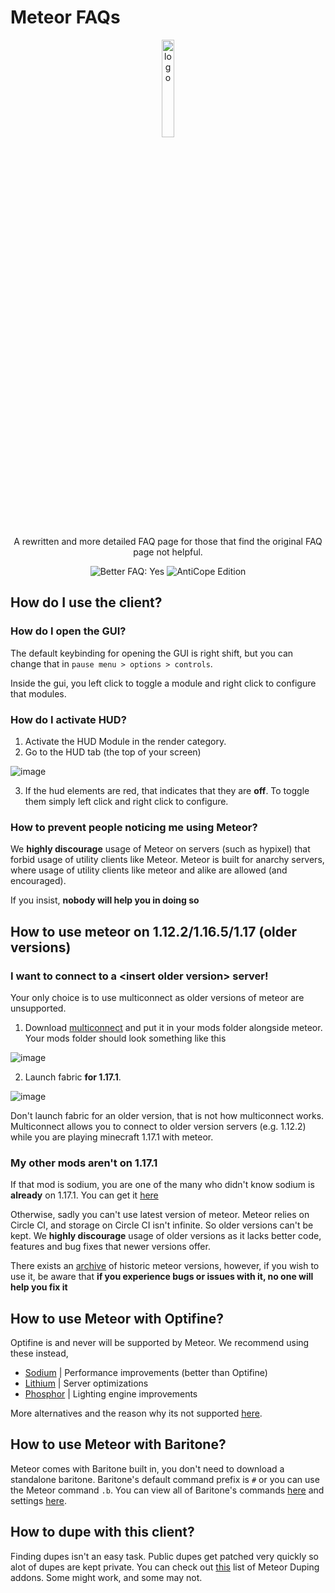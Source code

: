 # Meteor FAQs

<p align="center">
  <img src="https://avatars.githubusercontent.com/u/88768753?s=200&v=4" alt="logo" width="20%"/>
</p>
<p align="center">
  A rewritten and more detailed FAQ page for those that find the original FAQ page not helpful.
</p>
<div align="center">
  <img src="https://img.shields.io/badge/Better%20FAQ%20page-Yes-green" alt="Better FAQ: Yes">
  <img src="https://img.shields.io/badge/AntiCope-Edition-orange" alt="AntiCope Edition">
</div>

## How do I use the client?


### How do I open the GUI?

The default keybinding for opening the GUI is right shift, but you can change that in `pause menu > options > controls`.

Inside the gui, you left click to toggle a module and right click to configure that modules. 

### How do I activate HUD?

1. Activate the HUD Module in the render category.
2. Go to the HUD tab (the top of your screen)

![image](https://user-images.githubusercontent.com/72693226/129832108-683ea81a-028c-4d96-8419-4a5dfde5f527.png)

3. If the hud elements are red, that indicates that they are **off**. To toggle them simply left click and right click to configure.

### How to prevent people noticing me using Meteor?

We **highly discourage** usage of Meteor on servers (such as hypixel) that forbid usage of utility clients like Meteor.
Meteor is built for anarchy servers, where usage of utility clients like meteor and alike are allowed (and encouraged).

If you insist, **nobody will help you in doing so**

## How to use meteor on 1.12.2/1.16.5/1.17 (older versions)


### I want to connect to a \<insert older version\> server!

Your only choice is to use multiconnect as older versions of meteor are unsupported.
1. Download [multiconnect](https://www.curseforge.com/minecraft/mc-mods/multiconnect) and put it in your mods folder alongside meteor.
Your mods folder should look something like this 

![image](https://user-images.githubusercontent.com/72693226/129830229-51108c71-ea20-4172-b5c5-f9102e021b8d.png)

2. Launch fabric **for 1.17.1**. 

![image](https://user-images.githubusercontent.com/72693226/129830462-b2167e40-1afd-4948-9c3e-fdb507bde839.png)

Don't launch fabric for an older version, that is not how multiconnect works. 
Multiconnect allows you to connect to older version servers (e.g. 1.12.2) while you are playing minecraft 1.17.1 with meteor.

### My other mods aren't on 1.17.1

If that mod is sodium, you are one of the many who didn't know sodium is **already** on 1.17.1. 
You can get it [here](https://modrinth.org/mod/sodium)

Otherwise, sadly you can't use latest version of meteor. 
Meteor relies on Circle CI, and storage on Circle CI isn't infinite. So older versions can't be kept. 
We **highly discourage** usage of older versions as it lacks better code, features and bug fixes that newer versions offer.

There exists an [archive](https://github.com/AntiCope/meteor-archive) of historic meteor versions, 
however, if you wish to use it, be aware that **if you experience bugs or issues with it, no one will help you fix it**

## How to use Meteor with Optifine?

Optifine is and never will be supported by Meteor. We recommend using these instead,

- [Sodium](https://modrinth.org/mod/sodium) | Performance improvements (better than Optifine)
- [Lithium](https://www.curseforge.com/minecraft/mc-mods/lithium) | Server optimizations
- [Phosphor](https://modrinth.com/mod/phosphor) | Lighting engine improvements

More alternatives and the reason why its not supported [here](https://gist.github.com/LambdAurora/1f6a4a99af374ce500f250c6b42e8754).

## How to use Meteor with Baritone?

Meteor comes with Baritone built in, you don't need to download a standalone baritone.
Baritone's default command prefix is `#` or you can use the Meteor command `.b`.
You can view all of Baritone's commands [here](https://github.com/cabaletta/baritone/blob/master/USAGE.md) 
and settings [here](https://baritone.leijurv.com/baritone/api/Settings.html).

 ## How to dupe with this client?
 
 Finding dupes isn't an easy task. Public dupes get patched very quickly so alot of dupes are kept private.
 You can check out [this](https://github.com/AntiCope/meteor-lists/blob/master/MeteorAddons.md#duping) list of Meteor Duping addons.
 Some might work, and some may not.
